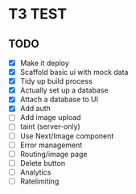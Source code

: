 # T3 TEST

## TODO

- [x] Make it deploy
- [x] Scaffold basic ui with mock data
- [x] Tidy up build process
- [x] Actually set up a database
- [x] Attach a database to UI
- [x] Add auth
- [ ] Add image upload
- [ ] taint (server-only)
- [ ] Use Next/Image component
- [ ] Error management
- [ ] Routing/image page
- [ ] Delete button
- [ ] Analytics
- [ ] Ratelimiting
